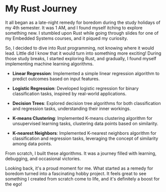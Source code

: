 # My Rust Journey

It all began as a late-night remedy for boredom during the study holidays of my 4th semester. It was 1 AM, and I found myself itching to explore something new. I stumbled upon Rust while going through slides for one of my Embedded Systems courses, and it piqued my curiosity.

So, I decided to dive into Rust programming, not knowing where it would lead. Little did I know that it would turn into something more exciting! During those study breaks, I started exploring Rust, and gradually, I found myself implementing machine learning algorithms.

- **Linear Regression**:
  Implemented a simple linear regression algorithm to predict outcomes based on input features.

- **Logistic Regression**:
  Developed logistic regression for binary classification tasks, inspired by real-world applications.

- **Decision Trees**:
  Explored decision tree algorithms for both classification and regression tasks, understanding their inner workings.

- **K-means Clustering**:
  Implemented K-means clustering algorithm for unsupervised learning tasks, clustering data points based on similarity.

- **K-nearest Neighbors**:
  Implemented K-nearest neighbors algorithm for classification and regression tasks, leveraging the concept of similarity among data points.

From scratch, I built these algorithms. It was a journey filled with learning, debugging, and occasional victories.

Looking back, it's a proud moment for me. What started as a remedy for boredom turned into a fascinating hobby project. It feels great to see something I created from scratch come to life, and it's definitely a boost for the ego!
